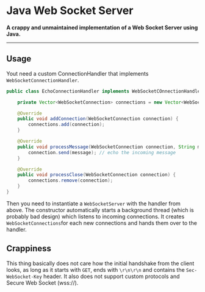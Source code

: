 # Java Web Socket Server

**A crappy and unmaintained implementation of a Web Socket Server using Java.**

---

## Usage

Yout need a custom ConnectionHandler that implements `WebSocketConnectionHandler`.

```java
public class EchoConnectionHandler implements WebSocketCOnnectionHandler {

    private Vector<WebSocketConnection> connections = new Vector<WebSocketConnection>();

    @Override
    public void addConnection(WebSocketConnection connection) {
        connections.add(connection);
    }

    @Override
    public void processMessage(WebSocketConnection connection, String message) {
        connection.send(message); // echo the incoming message
    }

    @Override
    public void processClose(WebSocketConnection connection) {
        connections.remove(connection);
    }
}
```

Then you need to instantiate a `WebSocketServer` with the handler from above. The constructor automatically starts a background thread (which is probably bad design) which listens to incoming connections. It creates `WebSocketConnections`for each new connections and hands them over to the handler.

## Crappiness

This thing basically does not care how the initial handshake from the client looks, as long as it starts with `GET`, ends with `\r\n\r\n` and contains the `Sec-WebSocket-Key` header. It also does not support custom protocols and Secure Web Socket (wss://).